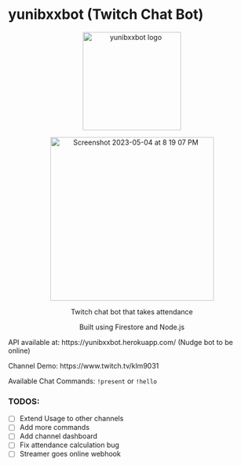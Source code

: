 # yunibxxbot (Twitch Chat Bot)
<p align="center">
<img src="https://user-images.githubusercontent.com/2745549/236189186-c49243a8-97e4-4357-bece-005031b03893.png" width="200px" height="auto" alt="yunibxxbot logo">
</p>
<p align="center">
<img width="333" alt="Screenshot 2023-05-04 at 8 19 07 PM" src="https://user-images.githubusercontent.com/2745549/236189430-52a11b37-7801-4fb4-96d2-520d79698362.png">
</p>


<p align="center">
Twitch chat bot that takes attendance
</p>
<p align="center">
Built using Firestore and Node.js
</p>

<p>API available at: https://yunibxxbot.herokuapp.com/  (Nudge bot to be online)</p>
<p>Channel Demo: https://www.twitch.tv/klm9031</p>

Available Chat Commands: `!present` or `!hello`

### TODOS:

- [ ] Extend Usage to other channels
- [ ] Add more commands
- [ ] Add channel dashboard
- [ ] Fix attendance calculation bug
- [ ] Streamer goes online webhook 
